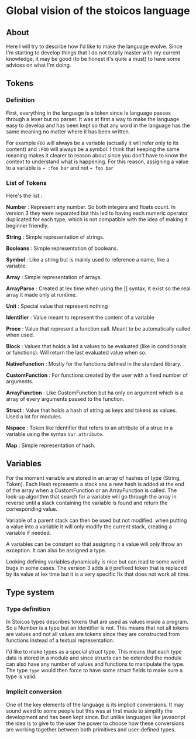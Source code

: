 # Global vision of the stoicos language
## About

Here I will try to describe how I'd like to make the language evolve. Since I'm starting to develop things that I do not totally master with my current knowledge, it may be good (to be honest it's quite a must) to have some advices on what I'm doing.

## Tokens
### Definition

First, everything in the language is a token since le language passes through a lexer but no parser.
It was at first a way to make the language easy to develop and has been kept so that any word in the language has the same meaning no matter where it has been written.

For example `FOO` will always be a variable (actually it will refer only to its content) and `:FOO` will always be a symbol.
I think that keeping the same meaning makes it clearer to reason about since you don't have to know the context to understand what is happening.
For this reason, assigning a value to a variable is `= :foo bar` and not `= foo bar`

### List of Tokens

Here's the list :

**Number** :
Represent any number. So both integers and floats count.
In version 3 they were separated but this led to having each numeric operator duplicated for each type, which is not compatible with the idea of making it beginner friendly.

**String** :
Simple representation of strings.

**Booleans** :
Simple representation of booleans.

**Symbol** :
Like a string but is mainly used to reference a name, like a variable.

**Array** :
Simple representation of arrays.

**ArrayParse** :
Created at lex time when using the [] syntax, it exist so the real array it made only at runtime.

**Unit** :
Special value that represent nothing

**Identifier** :
Value meant to represent the content of a variable

**Proce** :
Value that represent a function call. Meant to be automatically called when used.

**Block** :
Values that holds a list a values to be evaluated (like in conditionals or functions). Will return the last evaluated value when so.

**NativeFunction** :
Mostly for the functions defined in the standard library.

**CustomFunction** :
For functions created by the user with a fixed number of arguments.

**ArrayFunction** :
Like CustomFunction but ha only on argument which is a array of every arguments passed to the function.

**Struct** :
Value that holds a hash of string as keys and tokens as values. Used a lot for modules.

**Nspace** :
Token like Identifier that refers to an attribute of a struc in a variable using the syntax `Var.attribute`.

**Map** :
Simple representation of hash.

## Variables

For the moment variable are stored in an array of hashes of type (String, Token). Each Hash represents a stack ans a new hash is added at the end of the array when a CustomFunction or an ArrayFunction is called. The look-up algorithm that search for a variable will go through the array in reverse until a stack containing the variable is found and return the corresponding value.

Variable of a parent stack can then be used but not modified. when putting a value into a variable it will only modify the current stack, creating a variable if needed.

A variables can be constant so that assigning it a value will only throw an exception. It can also be assigned a type.

Looking defining variables dynamically is nice but can lead to some weird bugs in some cases. The version 3 adds a `@` prefixed token that is replaced by its value at lex time but it is a very specific fix that does not work all time.

## Type system
### Type definition
In Stoicos types describes tokens that are used as values inside a program. So a Number is a type but an Identifier is not. This means that not all tokens are values and not all values are tokens since they are constructed from functions instead of a textual representation.

I'd like to make types as a special struct type. This means that each type data is stored in a module and since structs can be extended the module can also have any number of values and functions to manipulate the type. The type `type` would then force to have some struct fields to make sure a type is valid.

### Implicit conversion
One of the key elements of the language is its implicit conversions. It may sound weird to some people but this was at first made to simplify the development and has been kept since. But unlike languages like javascript the idea is to give to the user the power to choose how these conversions are working together between both primitives and user-defined types.
